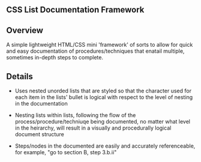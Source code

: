 CSS List Documentation Framework
--------------------------------

## Overview

A simple lightweight HTML/CSS mini 'framework' of sorts to allow for quick and easy documentation of procedures/techniques that enatail multiple, sometimes in-depth steps to complete.

## Details

* Uses nested unorded lists that are styled so that the character used for each item in the lists' bullet is logical with respect to the level of nesting in the documentation

* Nesting lists within lists, following the flow of the process/procedure/techniuqe being documented, no matter what level in the heirarchy, will result in a visually and procedurally logical document structure

* Steps/nodes in the documented are easily and accurately referenceable, for example, "go to section B, step 3.b.ii"

